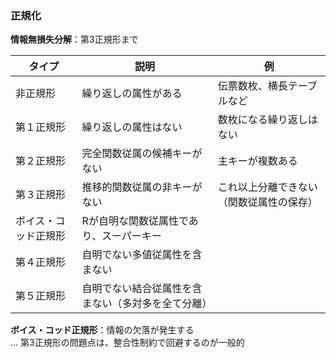 ### 正規化

**情報無損失分解**：第3正規形まで

| タイプ | 説明 | 例 |
| ---- | ---- | ---- |
| 非正規形 | 繰り返しの属性がある | 伝票数枚、横長テーブルなど |
| 第１正規形 | 繰り返しの属性はない | 数枚になる繰り返しはない |
| 第２正規形 | 完全関数従属の候補キーがない | 主キーが複数ある |
| 第３正規形 | 推移的関数従属の非キーがない | これ以上分離できない（関数従属性の保存） |
| ボイス・コッド正規形 | Rが自明な関数従属性であり、スーパーキー |  |
| 第４正規形 | 自明でない多値従属性を含まない |  |
| 第５正規形 | 自明でない結合従属性を含まない（多対多を全て分離） |  |

**ボイス・コッド正規形**：情報の欠落が発生する  
... 第3正規形の問題点は、整合性制約で回避するのが一般的